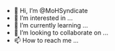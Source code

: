 - 👋 Hi, I’m @MoHSyndicate
- 👀 I’m interested in ...
- 🌱 I’m currently learning ...
- 💞️ I’m looking to collaborate on ...
- 📫 How to reach me ...

<!---
MoHSyndicate/MoHSyndicate is a ✨ special ✨ repository because its `README.md` (this file) appears on your GitHub profile.
You can click the Preview link to take a look at your changes.
--->
